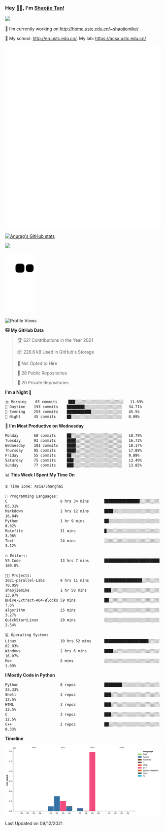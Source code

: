 

<!--
**Kirrito-k423/Kirrito-k423** is a ✨ _special_ ✨ repository because its `README.md` (this file) appears on your GitHub profile.

Here are some ideas to get you started:

- 🔭 I’m currently working on ...
- 🌱 I’m currently learning ...
- 👯 I’m looking to collaborate on ...
- 🤔 I’m looking for help with ...
- 💬 Ask me about ...
- 📫 How to reach me: ...
- 😄 Pronouns: ...
- ⚡ Fun fact: ...
-->
### Hey 👋🏽, I'm [Shaojie Tan!](http://home.ustc.edu.cn/~shaojiemike/about)

![](https://visitor-badge.glitch.me/badge?page_id=Kirrito-k423.Kirrito-k423)

🔭 I’m currently working on http://home.ustc.edu.cn/~shaojiemike/

👯 My school: http://en.ustc.edu.cn/. My lab: https://acsa.ustc.edu.cn/

![](https://github.com/Kirrito-k423/github-stats/blob/master/generated/overview.svg)
![](https://github.com/Kirrito-k423/github-stats/blob/master/generated/languages.svg)

[![Anurag's GitHub stats](https://github-readme-stats.vercel.app/api?username=Kirrito-k423&theme=flag-india&show_icons=true&hide=stars,prs,issues,contribs)](https://github.com/anuraghazra/github-readme-stats)

![](https://github-profile-summary-cards.vercel.app/api/cards/profile-details?username=Kirrito-k423&theme=vue)

![snake gif](https://github.com/Kirrito-k423/Kirrito-k423/blob/output/github-contribution-grid-snake.svg)

<!--START_SECTION:waka-->
![Profile Views](http://img.shields.io/badge/Profile%20Views-114-blue)

**🐱 My GitHub Data** 

> 🏆 621 Contributions in the Year 2021
 > 
> 📦 226.8 kB Used in GitHub's Storage 
 > 
> 🚫 Not Opted to Hire
 > 
> 📜 28 Public Repositories 
 > 
> 🔑 20 Private Repositories  
 > 
**I'm a Night 🦉** 

```text
🌞 Morning    65 commits     ███░░░░░░░░░░░░░░░░░░░░░░   11.69% 
🌆 Daytime    193 commits    ████████░░░░░░░░░░░░░░░░░   34.71% 
🌃 Evening    253 commits    ███████████░░░░░░░░░░░░░░   45.5% 
🌙 Night      45 commits     ██░░░░░░░░░░░░░░░░░░░░░░░   8.09%

```
📅 **I'm Most Productive on Wednesday** 

```text
Monday       60 commits     ██░░░░░░░░░░░░░░░░░░░░░░░   10.79% 
Tuesday      93 commits     ████░░░░░░░░░░░░░░░░░░░░░   16.73% 
Wednesday    101 commits    ████░░░░░░░░░░░░░░░░░░░░░   18.17% 
Thursday     95 commits     ████░░░░░░░░░░░░░░░░░░░░░   17.09% 
Friday       55 commits     ██░░░░░░░░░░░░░░░░░░░░░░░   9.89% 
Saturday     75 commits     ███░░░░░░░░░░░░░░░░░░░░░░   13.49% 
Sunday       77 commits     ███░░░░░░░░░░░░░░░░░░░░░░   13.85%

```


📊 **This Week I Spent My Time On** 

```text
⌚︎ Time Zone: Asia/Shanghai

💬 Programming Languages: 
C                        8 hrs 34 mins       ████████████████░░░░░░░░░   65.31% 
Markdown                 2 hrs 12 mins       ████░░░░░░░░░░░░░░░░░░░░░   16.84% 
Python                   1 hr 9 mins         ██░░░░░░░░░░░░░░░░░░░░░░░   8.82% 
Makefile                 31 mins             █░░░░░░░░░░░░░░░░░░░░░░░░   3.96% 
Text                     24 mins             ░░░░░░░░░░░░░░░░░░░░░░░░░   3.12%

🔥 Editors: 
VS Code                  13 hrs 7 mins       █████████████████████████   100.0%

🐱‍💻 Projects: 
2021-parallel-Labs       9 hrs 11 mins       █████████████████░░░░░░░░   70.05% 
shaojiemike              1 hr 50 mins        ███░░░░░░░░░░░░░░░░░░░░░░   13.97% 
BHive-Extract-A64-Blocks 59 mins             ██░░░░░░░░░░░░░░░░░░░░░░░   7.6% 
algorithm                25 mins             ░░░░░░░░░░░░░░░░░░░░░░░░░   3.27% 
QuickStartLinux          20 mins             ░░░░░░░░░░░░░░░░░░░░░░░░░   2.54%

💻 Operating System: 
Linux                    10 hrs 52 mins      ████████████████████░░░░░   82.83% 
Windows                  2 hrs 6 mins        ████░░░░░░░░░░░░░░░░░░░░░   16.07% 
Mac                      8 mins              ░░░░░░░░░░░░░░░░░░░░░░░░░   1.09%

```

**I Mostly Code in Python** 

```text
Python                   8 repos             ████████░░░░░░░░░░░░░░░░░   33.33% 
Shell                    3 repos             ███░░░░░░░░░░░░░░░░░░░░░░   12.5% 
HTML                     3 repos             ███░░░░░░░░░░░░░░░░░░░░░░   12.5% 
C                        3 repos             ███░░░░░░░░░░░░░░░░░░░░░░   12.5% 
C++                      2 repos             ██░░░░░░░░░░░░░░░░░░░░░░░   8.33%

```


**Timeline**

![Chart not found](https://raw.githubusercontent.com/Kirrito-k423/Kirrito-k423/main/charts/bar_graph.png) 


 Last Updated on 09/12/2021
<!--END_SECTION:waka-->


